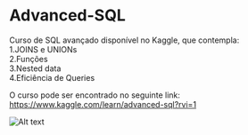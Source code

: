 # Advanced-SQL
Curso de SQL avançado disponível no Kaggle, que contempla:<br />
1.JOINS e UNIONs<br />
2.Funções<br />
3.Nested data<br />
4.Eficiência de Queries<br />

O curso pode ser encontrado no seguinte link: https://www.kaggle.com/learn/advanced-sql?rvi=1<br />


![Alt text]([https://github.com/ana-epereira/Advanced-SQL/blob/main/ana%20clara%20-%20Advanced%20SQL.png?raw=true](https://github.com/ana-epereira/Advanced-SQL/blob/main/Ana%20Clara%20Estevam%20-%20Advanced%20SQL.png?raw=true)https://github.com/ana-epereira/Advanced-SQL/blob/main/Ana%20Clara%20Estevam%20-%20Advanced%20SQL.png?raw=true)
